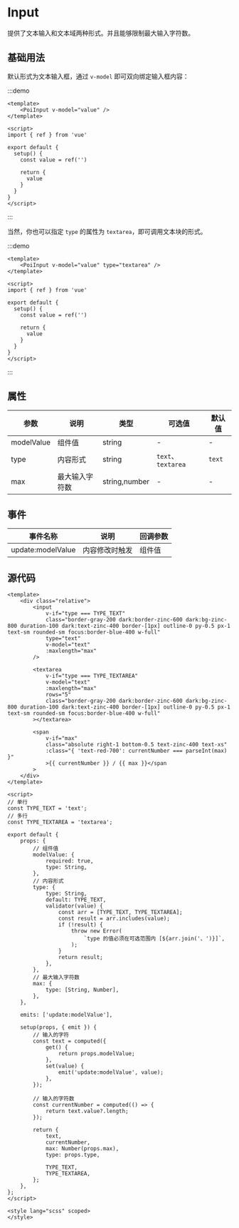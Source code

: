 # Input

提供了文本输入和文本域两种形式。并且能够限制最大输入字符数。

## 基础用法

默认形式为文本输入框，通过 `v-model` 即可双向绑定输入框内容：

:::demo
```vue
<template>
    <PoiInput v-model="value" />
</template>

<script>
import { ref } from 'vue'

export default {
  setup() {
    const value = ref('')

    return {
      value
    }
  }
}
</script>
```
:::

当然，你也可以指定 `type` 的属性为 `textarea`，即可调用文本块的形式。

:::demo
```vue
<template>
    <PoiInput v-model="value" type="textarea" />
</template>

<script>
import { ref } from 'vue'

export default {
  setup() {
    const value = ref('')

    return {
      value
    }
  }
}
</script>
```
:::

## 属性

| 参数 | 说明 | 类型 | 可选值 | 默认值 |
| --- | --- | --- | --- | --- |
| modelValue | 组件值 | string | - | - |
| type | 内容形式 | string | `text`、`textarea` | `text` |
| max | 最大输入字符数 | string,number | - | - |

## 事件

| 事件名称 | 说明    | 回调参数 |
| -------- | ------- | -------- |
| update:modelValue | 内容修改时触发 | 组件值 |


## 源代码

```vue
<template>
    <div class="relative">
        <input
            v-if="type === TYPE_TEXT"
            class="border-gray-200 dark:border-zinc-600 dark:bg-zinc-800 duration-100 dark:text-zinc-400 border-[1px] outline-0 py-0.5 px-1 text-sm rounded-sm focus:border-blue-400 w-full"
            type="text"
            v-model="text"
            :maxlength="max"
        />

        <textarea
            v-if="type === TYPE_TEXTAREA"
            v-model="text"
            :maxlength="max"
            rows="5"
            class="border-gray-200 dark:border-zinc-600 dark:bg-zinc-800 duration-100 dark:text-zinc-400 border-[1px] outline-0 py-0.5 px-1 text-sm rounded-sm focus:border-blue-400 w-full"
        ></textarea>

        <span
            v-if="max"
            class="absolute right-1 bottom-0.5 text-zinc-400 text-xs"
            :class="{ 'text-red-700': currentNumber === parseInt(max) }"
            >{{ currentNumber }} / {{ max }}</span
        >
    </div>
</template>

<script>
// 单行
const TYPE_TEXT = 'text';
// 多行
const TYPE_TEXTAREA = 'textarea';

export default {
    props: {
        // 组件值
        modelValue: {
            required: true,
            type: String,
        },
        // 内容形式
        type: {
            type: String,
            default: TYPE_TEXT,
            validator(value) {
                const arr = [TYPE_TEXT, TYPE_TEXTAREA];
                const result = arr.includes(value);
                if (!result) {
                    throw new Error(
                        `type 的值必须在可选范围内 [${arr.join('、')}]`,
                    );
                }
                return result;
            },
        },
        // 最大输入字符数
        max: {
            type: [String, Number],
        },
    },

    emits: ['update:modelValue'],

    setup(props, { emit }) {
        // 输入的字符
        const text = computed({
            get() {
                return props.modelValue;
            },
            set(value) {
                emit('update:modelValue', value);
            },
        });

        // 输入的字符数
        const currentNumber = computed(() => {
            return text.value?.length;
        });

        return {
            text,
            currentNumber,
            max: Number(props.max),
            type: props.type,

            TYPE_TEXT,
            TYPE_TEXTAREA,
        };
    },
};
</script>

<style lang="scss" scoped>
</style>
```
